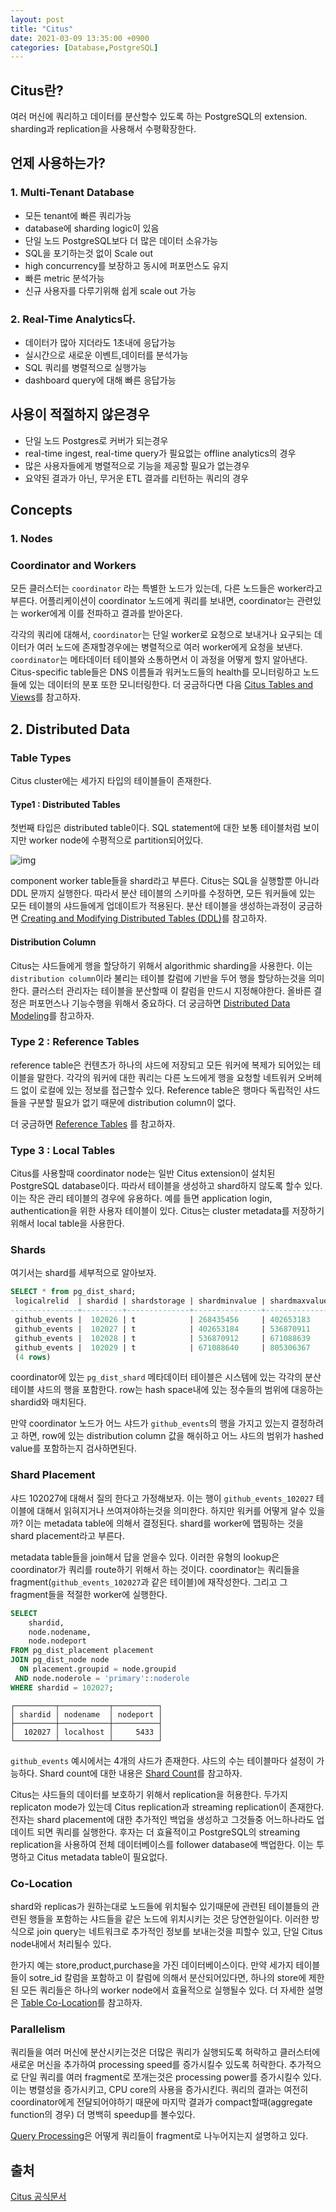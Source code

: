 ```yaml
---
layout: post
title: "Citus"
date: 2021-03-09 13:35:00 +0900
categories: [Database,PostgreSQL]
---
```


## Citus란?

여러 머신에 쿼리하고 데이터를 분산할수 있도록 하는 PostgreSQL의 extension. sharding과 replication을 사용해서 수평확장한다. 

## 언제 사용하는가?

### 1. Multi-Tenant Database

- 모든 tenant에 빠른 쿼리가능
- database에 sharding logic이 있음
- 단일 노드 PostgreSQL보다 더 많은 데이터 소유가능
- SQL을 포기하는것 없이 Scale out
- high concurrency를 보장하고 동시에 퍼포먼스도 유지
- 빠른 metric 분석가능
- 신규 사용자를 다루기위해 쉽게 scale out 가능

### 2. Real-Time Analytics다. 

- 데이터가 많아 지더라도 1초내에 응답가능
- 실시간으로 새로운 이벤트,데이터를 분석가능
- SQL 쿼리를 병렬적으로 실행가능
- dashboard query에 대해 빠른 응답가능

## 사용이 적절하지 않은경우

- 단일 노드 Postgres로 커버가 되는경우
- real-time ingest, real-time query가 필요없는 offline analytics의 경우
- 많은 사용자들에게 병렬적으로 기능을 제공할 필요가 없는경우
- 요약된 결과가 아닌, 무거운 ETL 결과를 리턴하는 쿼리의 경우

## Concepts

### 1. Nodes

### Coordinator and Workers

모든 클러스터는 ```coordinator``` 라는 특별한 노드가 있는데, 다른 노드들은 worker라고 부른다. 어플리케이션이 coordinator 노드에게 쿼리를 보내면, coordinator는 관련있는 worker에게 이를 전파하고 결과를 받아온다.

각각의 쿼리에 대해서, ```coordinator```는 단일 worker로 요청으로 보내거나 요구되는 데이터가 여러 노드에 존재할경우에는 병렬적으로 여러 worker에게 요청을 보낸다. ```coordinator```는 메타데이터 테이블와 소통하면서 이 과정을 어떻게 할지 알아낸다. Citus-specific table들은 DNS 이름들과 워커노드들의 health를 모니터링하고 노드들에 있는 데이터의 분포 또한 모니터링한다. 더 궁금하다면 다음 [Citus Tables and Views](http://docs.citusdata.com/en/v9.5/develop/api_metadata.html#metadata-tables)를 참고하자.

## 2. Distributed Data

### Table Types

Citus cluster에는 세가지 타입의 테이블들이 존재한다.

#### Type1 : Distributed Tables

첫번째 타입은 distributed table이다. SQL statement에 대한 보통 테이블처럼 보이지만 worker node에 수평적으로 partition되어있다.

![img](http://docs.citusdata.com/en/v9.5/_images/diagram-parallel-select.png)

component worker table들을 shard라고 부른다. Citus는 SQL을 실행할뿐 아니라 DDL 문까지 실행한다. 따라서 분산 테이블의 스키마를 수정하면, 모든 워커들에 있는 모든 테이블의 샤드들에게 업데이트가 적용된다. 분산 테이블을 생성하는과정이 궁금하면 [Creating and Modifying Distributed Tables (DDL)](http://docs.citusdata.com/en/v9.5/develop/reference_ddl.html#ddl)를 참고하자.

#### Distribution Column

Citus는 샤드들에게 행을 할당하기 위해서 algorithmic sharding을 사용한다. 이는 ```distribution column```이라 불리는 테이블 칼럼에 기반을 두어 행을 할당하는것을 의미한다. 클러스터 관리자는 테이블을 분산할때 이 칼럼을 만드시 지정해야한다. 올바른 결정은 퍼포먼스나 기능수행을 위해서 중요하다. 더 궁금하면 [Distributed Data Modeling](http://docs.citusdata.com/en/v9.5/sharding/data_modeling.html#distributed-data-modeling)를 참고하자.

### Type 2 : Reference Tables

reference table은 컨텐츠가 하나의 샤드에 저장되고 모든 워커에 복제가 되어있는 테이블을 말한다. 각각의 워커에 대한 쿼리는 다른 노드에게 행을 요청할 네트워커 오버헤드 없이 로컬에 있는 정보를 접근할수 있다. Reference table은 행마다 독립적인 샤드들을 구분할 필요가 없기 때문에 distribution column이 없다.

더 궁금하면 [Reference Tables](http://docs.citusdata.com/en/v9.5/develop/reference_ddl.html#reference-tables) 를 참고하자.

### Type 3 : Local Tables

Citus를 사용할때 coordinator node는 일반 Citus extension이 설치된 PostgreSQL database이다. 따라서 테이블을 생성하고 shard하지 않도록 할수 있다. 이는 작은 관리 테이블의 경우에 유용하다. 예를 들면 application login, authentication을 위한 사용자 테이블이 있다. Citus는 cluster metadata를 저장하기 위해서 local table을 사용한다.

### Shards

여기서는 shard를 세부적으로 알아보자. 

``` sql
SELECT * from pg_dist_shard;
 logicalrelid  | shardid | shardstorage | shardminvalue | shardmaxvalue
---------------+---------+--------------+---------------+---------------
 github_events |  102026 | t            | 268435456     | 402653183
 github_events |  102027 | t            | 402653184     | 536870911
 github_events |  102028 | t            | 536870912     | 671088639
 github_events |  102029 | t            | 671088640     | 805306367
 (4 rows)
```

coordinator에 있는 ```pg_dist_shard``` 메타데이터 테이블은 시스템에 있는 각각의 분산 테이블 샤드의 행을 포함한다. row는 hash space내에 있는 정수들의 범위에 대응하는 shardid와 매치된다.

만약 coordinator 노드가 어느 샤드가 ```github_events```의 행을 가지고 있는지 결정하려고 하면, row에 있는 distribution column 값을 해쉬하고 어느 샤드의 범위가 hashed value를 포함하는지 검사하면된다. 

### Shard Placement

샤드 102027에 대해서 질의 한다고 가정해보자. 이는 행이 ```github_events_102027``` 테이블에 대해서 읽혀지거나 쓰여져야하는것을 의미한다. 하지만 워커를 어떻게 알수 있을까? 이는 metadata table에 의해서 결정된다. shard를 worker에 맵핑하는 것을 shard placement라고 부른다.

metadata table들을 join해서 답을 얻을수 있다. 이러한 유형의 lookup은 coordinator가 쿼리를 route하기 위해서 하는 것이다. coordinator는 쿼리들을  fragment(```github_events_102027```과 같은 테이블)에 재작성한다. 그리고 그 fragment들을 적절한 worker에 실행한다.

``` sql
SELECT
    shardid,
    node.nodename,
    node.nodeport
FROM pg_dist_placement placement
JOIN pg_dist_node node
  ON placement.groupid = node.groupid
 AND node.noderole = 'primary'::noderole
WHERE shardid = 102027;
```

```
┌─────────┬───────────┬──────────┐
│ shardid │ nodename  │ nodeport │
├─────────┼───────────┼──────────┤
│  102027 │ localhost │     5433 │
└─────────┴───────────┴──────────┘
```

```github_events``` 예시에서는 4개의 샤드가 존재한다. 샤드의 수는 테이블마다 설정이 가능하다. Shard count에 대한 내용은 [Shard Count](http://docs.citusdata.com/en/v9.5/admin_guide/cluster_management.html#prod-shard-count)를 참고하자.

Citus는 샤드들의 데이터를 보호하기 위해서 replication을 허용한다. 두가지 replicaton mode가 있는데 Citus replication과 streaming replication이 존재한다. 전자는 shard placement에 대한 추가적인 백업을 생성하고 그것들중 어느하나라도 업데이트 되면 쿼리를 실행한다. 후자는 더 효율적이고 PostgreSQL의 streaming replication을 사용하여 전체 데이터베이스를 follower database에 백업한다. 이는 투명하고 Citus metadata table이 필요없다.

### Co-Location

shard와 replicas가 원하는대로 노드들에 위치될수 있기때문에 관련된 테이블들의 관련된 행들을 포함하는 샤드들을 같은 노드에 위치시키는 것은 당연한일이다. 이러한 방식으로 join query는 네트워크로 추가적인 정보를 보내는것을 피할수 있고, 단일 Citus node내에서 처리될수 있다.

한가지 예는 store,product,purchase을 가진 데이터베이스이다. 만약 세가지 테이블들이 sotre_id 칼럼을 포함하고 이 칼럼에 의해서 분산되어있다면, 하나의 store에 제한된 모든 쿼리들은 하나의 worker node에서 효율적으로 실행될수 있다. 더 자세한 설명은 [Table Co-Location](http://docs.citusdata.com/en/v9.5/sharding/data_modeling.html#colocation)를 참고하자.

### Parallelism

쿼리들을 여러 머신에 분산시키는것은 더많은 쿼리가 실행되도록 허락하고 클러스터에 새로운 머신을 추가하여 processing speed를 증가시킬수 있도록 허락한다. 추가적으로 단일 쿼리를 여러 fragment로 쪼개는것은 processing power를 증가시킬수 있다. 이는 병렬성을 증가시키고, CPU core의 사용을 증가시킨다. 쿼리의 결과는 여전히 coordinator에게 전달되어야하기 때문에 마지막 결과가 compact할때(aggregate function의 경우) 더 명백히 speedup를 볼수있다.

[Query Processing](http://docs.citusdata.com/en/v9.5/develop/reference_processing.html#citus-query-processing)은 어떻게 쿼리들이 fragment로 나누어지는지 설명하고 있다.

## 출처

[Citus 공식문서](http://docs.citusdata.com/en/v9.5/get_started/concepts.html)